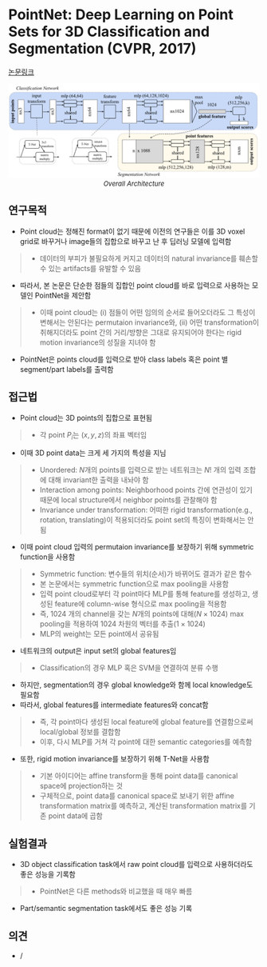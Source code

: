 # PointNet: Deep Learning on Point Sets for 3D Classification and Segmentation (CVPR, 2017)

[논문링크](https://openaccess.thecvf.com/content_cvpr_2017/html/Qi_PointNet_Deep_Learning_CVPR_2017_paper.html)

<p align="center">
    <img width="700" alt='fig1' src="../img/qi2017pointnet.png?raw=true"></br>
    <em><font size=2>Overall Architecture</font></em>
</p>

## 연구목적
- Point cloud는 정해진 format이 없기 때문에 이전의 연구들은 이를 3D voxel grid로 바꾸거나 image들의 집합으로 바꾸고 난 후 딥러닝 모델에 입력함
> - 데이터의 부피가 불필요하게 커지고 데이터의 natural invariance를 훼손할 수 있는 artifacts를 유발할 수 있음
- 따라서, 본 논문은 단순한 점들의 집합인 point cloud를 바로 입력으로 사용하는 모델인 PointNet을 제안함
> - 이때 point cloud는 (i) 점들이 어떤 임의의 순서로 들어오더라도 그 특성이 변해서는 안된다는 permutaion invariance와, (ii) 어떤 transformation이 취해지더라도 point 간의 거리/방향은 그대로 유지되어야 한다는 rigid motion invariance의 성질을 지녀야 함
- PointNet은 points cloud를 입력으로 받아 class labels 혹은 point 별 segment/part labels를 출력함

## 접근법
- Point cloud는 3D points의 집합으로 표현됨
> - 각 point $P_i$는 $(x,y,z)$의 좌표 벡터임
- 이때 3D point data는 크게 세 가지의 특성을 지님
> - Unordered: $N$개의 points를 입력으로 받는 네트워크는 $N!$ 개의 입력 조합에 대해 invariant한 출력을 내놔야 함
> - Interaction among points: Neighborhood points 간에 연관성이 있기 때문에 local structure에서 neighbor points를 관찰해야 함
> - Invariance under transformation: 어떠한 rigid transformation(e.g., rotation, translating)이 적용되더라도 point set의 특징이 변화해서는 안됨
- 이때 point cloud 입력의 permutaion invariance를 보장하기 위해 symmetric function을 사용함
> - Symmetric function: 변수들의 위치(순서)가 바뀌어도 결과가 같은 함수
> - 본 논문에서는 symmetric function으로 max pooling을 사용함
> - 입력 point cloud로부터 각 point마다 MLP를 통해 feature를 생성하고, 생성된 feature에 column-wise 형식으로 max pooling을 적용함
> - 즉, 1024 개의 channel을 갖는 $N$개의 points에 대해($N\times{1024}$) max pooling을 적용하여 1024 차원의 벡터를 추출($1\times{1024}$)
> - MLP의 weight는 모든 point에서 공유됨
- 네트워크의 output은 input set의 global features임
> - Classification의 경우 MLP 혹은 SVM을 연결하여 분류 수행
- 하지만, segmentation의 경우 global knowledge와 함께 local knowledge도 필요함
- 따라서, global features를 intermediate features와 concat함
> - 즉, 각 point마다 생성된 local feature에 global feature를 연결함으로써 local/global 정보를 결합함
> - 이후, 다시 MLP를 거쳐 각 point에 대한 semantic categories를 예측함
- 또한, rigid motion invariance를 보장하기 위해 T-Net을 사용함
> - 기본 아이디어는 affine transform을 통해 point data를 canonical space에 projection하는 것
> - 구체적으로, point data를 canonical space로 보내기 위한 affine transformation matrix를 예측하고, 계산된 transformation matrix를 기존 point data에 곱함

## 실험결과
- 3D object classification task에서 raw point cloud를 입력으로 사용하더라도 좋은 성능을 기록함
> - PointNet은 다른 methods와 비교했을 때 매우 빠름
- Part/semantic segmentation task에서도 좋은 성능 기록

## 의견
- / 